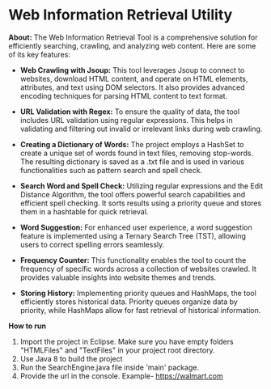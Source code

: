 # Web Information Retrieval Utility
**About:**
The Web Information Retrieval Tool is a comprehensive solution for efficiently searching, crawling, and analyzing web content. Here are some of its key features:

- **Web Crawling with Jsoup:** This tool leverages Jsoup to connect to websites, download HTML content, and operate on HTML elements, attributes, and text using DOM selectors. It also provides advanced encoding techniques for parsing HTML content to text format.

- **URL Validation with Regex:** To ensure the quality of data, the tool includes URL validation using regular expressions. This helps in validating and filtering out invalid or irrelevant links during web crawling.

- **Creating a Dictionary of Words:** The project employs a HashSet to create a unique set of words found in text files, removing stop-words. The resulting dictionary is saved as a .txt file and is used in various functionalities such as pattern search and spell check.

- **Search Word and Spell Check:** Utilizing regular expressions and the Edit Distance Algorithm, the tool offers powerful search capabilities and efficient spell checking. It sorts results using a priority queue and stores them in a hashtable for quick retrieval.

- **Word Suggestion:** For enhanced user experience, a word suggestion feature is implemented using a Ternary Search Tree (TST), allowing users to correct spelling errors seamlessly.

- **Frequency Counter:** This functionality enables the tool to count the frequency of specific words across a collection of websites crawled. It provides valuable insights into website themes and trends.

- **Storing History:** Implementing priority queues and HashMaps, the tool efficiently stores historical data. Priority queues organize data by priority, while HashMaps allow for fast retrieval of historical information.

**How to run**
1. Import the project in Eclipse. Make sure you have empty folders "HTMLFiles" and "TextFiles" in your project root directory.
2. Use Java 8 to build the project
3. Run the SearchEngine.java file inside 'main' package.
4. Provide the url in the console. Example- https://walmart.com
